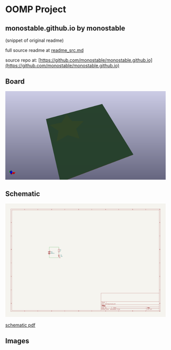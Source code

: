 # OOMP Project  
## monostable.github.io  by monostable  
  
(snippet of original readme)  
  
  
  full source readme at [readme_src.md](readme_src.md)  
  
source repo at: [https://github.com/monostable/monostable.github.io](https://github.com/monostable/monostable.github.io)  
## Board  
  
[![working_3d.png](working_3d_600.png)](working_3d.png)  
## Schematic  
  
[![working_schematic.png](working_schematic_600.png)](working_schematic.png)  
  
[schematic pdf](working_schematic.pdf)  
## Images  
